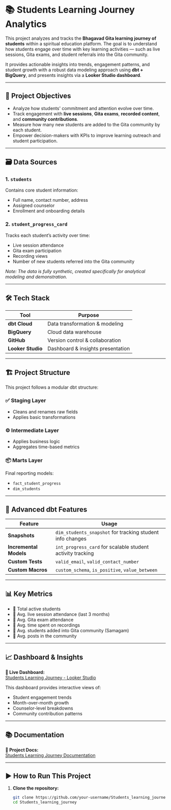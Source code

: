 # 📚 Students Learning Journey Analytics

This project analyzes and tracks the **Bhagavad Gita learning journey of students** within a spiritual education platform. The goal is to understand how students engage over time with key learning activities — such as live sessions, Gita exams, and student referrals into the Gita community.

It provides actionable insights into trends, engagement patterns, and student growth with a robust data modeling approach using **dbt + BigQuery**, and presents insights via a **Looker Studio dashboard**.

---

## 🧠 Project Objectives

- Analyze how students' commitment and attention evolve over time.
- Track engagement with **live sessions**, **Gita exams**, **recorded content**, and **community contributions**.
- Measure how many new students are added to the Gita community by each student.
- Empower decision-makers with KPIs to improve learning outreach and student participation.

---

## 🗃️ Data Sources

### 1. `students`
Contains core student information:
- Full name, contact number, address
- Assigned counselor
- Enrollment and onboarding details

### 2. `student_progress_card`
Tracks each student’s activity over time:
- Live session attendance
- Gita exam participation
- Recording views
- Number of new students referred into the Gita community

*Note: The data is fully synthetic, created specifically for analytical modeling and demonstration.*

---

## 🛠️ Tech Stack

| Tool | Purpose |
|------|---------|
| **dbt Cloud** | Data transformation & modeling |
| **BigQuery** | Cloud data warehouse |
| **GitHub** | Version control & collaboration |
| **Looker Studio** | Dashboard & insights presentation |

---

## 🏗️ Project Structure

This project follows a modular dbt structure:

### ✅ Staging Layer
- Cleans and renames raw fields
- Applies basic transformations

### ⚙️ Intermediate Layer
- Applies business logic
- Aggregates time-based metrics

### 📦 Marts Layer
Final reporting models:
- `fact_student_progress`
- `dim_students`

---

## 🧪 Advanced dbt Features

| Feature | Usage |
|--------|-------|
| **Snapshots** | `dim_students_snapshot` for tracking student info changes |
| **Incremental Models** | `int_progress_card` for scalable student activity tracking |
| **Custom Tests** | `valid_email`, `valid_contact_number` |
| **Custom Macros** | `custom_schema`, `is_positive`, `value_between` |

---

## 📊 Key Metrics

- 👥 Total active students
- 📅 Avg. live session attendance (last 3 months)
- 📝 Avg. Gita exam attendance
- 🎥 Avg. time spent on recordings
- 🤝 Avg. students added into Gita community (Samagam)
- 📢 Avg. posts in the community

---

## 📈 Dashboard & Insights

**🔗 Live Dashboard:**  
[Students Learning Journey - Looker Studio](https://lookerstudio.google.com/reporting/5853d951-c56b-4d0b-a37a-ffe995ba3b30)

This dashboard provides interactive views of:
- Student engagement trends
- Month-over-month growth
- Counselor-level breakdowns
- Community contribution patterns

---

## 📚 Documentation

**🔗 Project Docs:**  
[Students Learning Journey Documentation](https://ramnaresh-ahi.github.io/Students_learning_journey/)

---

## ▶️ How to Run This Project

1. **Clone the repository:**
   ```bash
   git clone https://github.com/your-username/Students_learning_journey.git
   cd Students_learning_journey
